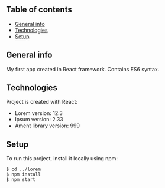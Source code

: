 ## Table of contents
* [General info](#general-info)
* [Technologies](#technologies)
* [Setup](#setup)

## General info
My first app created in React framework. Contains ES6 syntax.
	
## Technologies
Project is created with React:
* Lorem version: 12.3
* Ipsum version: 2.33
* Ament library version: 999
	
## Setup
To run this project, install it locally using npm:

```
$ cd ../lorem
$ npm install
$ npm start
```

